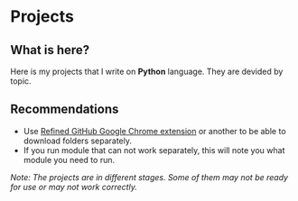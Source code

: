 # Projects
## What is here?
Here is my projects that I write on **Python** language. They are devided by topic.

## Recommendations
- Use [Refined GitHub Google Chrome extension](https://chrome.google.com/webstore/detail/refined-github/hlepfoohegkhhmjieoechaddaejaokhf) or another to be able to download folders separately.
- If you run module that can not work separately, this will note you what module you need to run.

*Note: The projects are in different stages. Some of them may not be ready for use or may not work correctly.*
